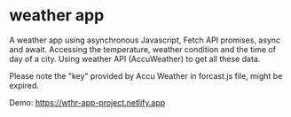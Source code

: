 # weather app 

A weather app using asynchronous Javascript, Fetch API promises, async and await. 
Accessing the temperature, weather condition and the time of day of a city. Using weather API (AccuWeather) to get all these data.

Please note the "key" provided by Accu Weather in forcast.js file, might be expired.

Demo: https://wthr-app-project.netlify.app
